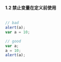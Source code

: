 #### 1.2 禁止变量在定义前使用
```javascript

// bad
alert(a);
var a = 10;

// good
var a;
a = 10;
alert(a);

```
